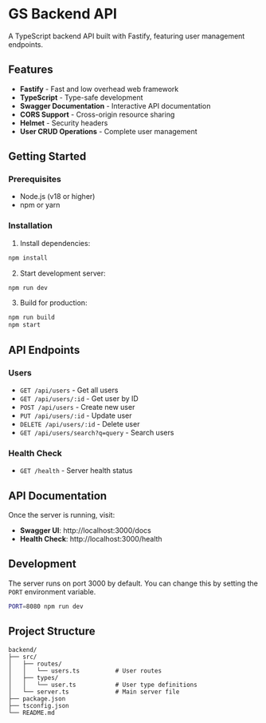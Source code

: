 # GS Backend API

A TypeScript backend API built with Fastify, featuring user management endpoints.

## Features

- **Fastify** - Fast and low overhead web framework
- **TypeScript** - Type-safe development
- **Swagger Documentation** - Interactive API documentation
- **CORS Support** - Cross-origin resource sharing
- **Helmet** - Security headers
- **User CRUD Operations** - Complete user management

## Getting Started

### Prerequisites

- Node.js (v18 or higher)
- npm or yarn

### Installation

1. Install dependencies:

```bash
npm install
```

2. Start development server:

```bash
npm run dev
```

3. Build for production:

```bash
npm run build
npm start
```

## API Endpoints

### Users

- `GET /api/users` - Get all users
- `GET /api/users/:id` - Get user by ID
- `POST /api/users` - Create new user
- `PUT /api/users/:id` - Update user
- `DELETE /api/users/:id` - Delete user
- `GET /api/users/search?q=query` - Search users

### Health Check

- `GET /health` - Server health status

## API Documentation

Once the server is running, visit:

- **Swagger UI**: http://localhost:3000/docs
- **Health Check**: http://localhost:3000/health

## Development

The server runs on port 3000 by default. You can change this by setting the `PORT` environment variable.

```bash
PORT=8080 npm run dev
```

## Project Structure

```
backend/
├── src/
│   ├── routes/
│   │   └── users.ts          # User routes
│   ├── types/
│   │   └── user.ts           # User type definitions
│   └── server.ts             # Main server file
├── package.json
├── tsconfig.json
└── README.md
```
